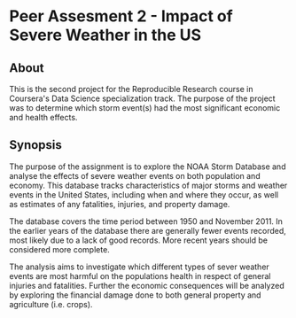 # Peer Assesment 2 - Impact of Severe Weather in the US

## About

This is the second project for the Reproducible Research course in Coursera's Data Science specialization track. The purpose of the project was to determine which storm event(s) had the most significant economic and health effects.

## Synopsis

The purpose of the assignment is to explore the NOAA Storm Database and analyse the effects of severe weather events on both population and economy. This database tracks characteristics of major storms and weather events in the United States, including when and where they occur, as well as estimates of any fatalities, injuries, and property damage.

The database covers the time period between 1950 and November 2011. In the earlier years of the database there are generally fewer events recorded, most likely due to a lack of good records. More recent years should be considered more complete.

The analysis aims to investigate which different types of sever weather events are most harmful on the populations health in respect of general injuries and fatalities. Further the economic consequences will be analyzed by exploring the financial damage done to both general property and agriculture (i.e. crops).

